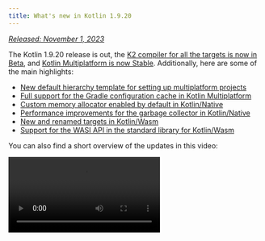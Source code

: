 ```yaml
---
title: What's new in Kotlin 1.9.20
---
```



_[Released: November 1, 2023](releases.md#release-details)_

The Kotlin 1.9.20 release is out, the [K2 compiler for all the targets is now in Beta](#new-kotlin-k2-compiler-updates),
and [Kotlin Multiplatform is now Stable](#kotlin-multiplatform-is-stable). Additionally, here are some of the main highlights:

* [New default hierarchy template for setting up multiplatform projects](#template-for-configuring-multiplatform-projects)
* [Full support for the Gradle configuration cache in Kotlin Multiplatform](#full-support-for-the-gradle-configuration-cache-in-kotlin-multiplatform)
* [Custom memory allocator enabled by default in Kotlin/Native](#custom-memory-allocator-enabled-by-default)
* [Performance improvements for the garbage collector in Kotlin/Native](#performance-improvements-for-the-garbage-collector)
* [New and renamed targets in Kotlin/Wasm](#new-wasm-wasi-target-and-the-renaming-of-the-wasm-target-to-wasm-js)
* [Support for the WASI API in the standard library for Kotlin/Wasm](#support-for-the-wasi-api-in-the-standard-library)

You can also find a short overview of the updates in this video:

<video src="https://www.youtube.com/v/Ol_96CHKqg8" title="What's new in Kotlin 1.9.20"/>

## IDE support

The Kotlin plugins that support 1.9.20 are available for:

| IDE            | Supported versions                     |
|----------------|----------------------------------------|
| IntelliJ IDEA  | 2023.1.x, 2023.2.x, 2023.x             |
| Android Studio | Hedgehog (2023.1.1), Iguana (2023.2.1) |

:::tip
Starting from IntelliJ IDEA 2023.3.x and Android Studio Iguana (2023.2.1) Canary 15, the Kotlin plugin is automatically
included and updated. All you need to do is update the Kotlin version in your projects.

:::


## New Kotlin K2 compiler updates

The Kotlin team at JetBrains is continuing to stabilize the new K2 compiler, which will bring major performance improvements,
speed up new language feature development, unify all the platforms that Kotlin supports, and provide a better architecture for
multiplatform projects.

K2 is currently in **Beta** for all targets. [Read more in the release blog post](https://blog.jetbrains.com/kotlin/2023/11/kotlin-1-9-20-released/)

### Support for Kotlin/Wasm

Since this release, the Kotlin/Wasm supports the new K2 compiler.
[Learn how to enable it in your project](#how-to-enable-the-kotlin-k2-compiler).

### Preview kapt compiler plugin with K2

:::tip
Support for K2 in the kapt compiler plugin is [Experimental](components-stability.md).
Opt-in is required (see details below), and you should use it only for evaluation purposes.

:::


In 1.9.20, you can try using the [kapt compiler plugin](kapt.md) with the K2 compiler.
To use the K2 compiler in your project, add the following options to your `gradle.properties` file:

```text
kotlin.experimental.tryK2=true
kapt.use.k2=true
```

Alternatively, you can enable K2 for kapt by completing the following steps:
1. In your `build.gradle.kts` file, [set the language version](gradle-compiler-options.md#example-of-setting-languageversion) to `2.0`.
2. In your `gradle.properties` file, add `kapt.use.k2=true`.

If you encounter any issues when using kapt with the K2 compiler, please report them to our
[issue tracker](http://kotl.in/issue).

### How to enable the Kotlin K2 compiler

#### Enable K2 in Gradle

To enable and test the Kotlin K2 compiler, use the new language version with the following compiler option:

```bash
-language-version 2.0
```

You can specify it in your `build.gradle.kts` file:

```kotlin
kotlin {
    sourceSets.all {
        languageSettings {
            languageVersion = "2.0"
        }
    }
}
```

#### Enable K2 in Maven

To enable and test the Kotlin K2 compiler, update the `<project/>` section of your `pom.xml` file:

```xml
<properties>
    <kotlin.compiler.languageVersion>2.0</kotlin.compiler.languageVersion>
</properties>
```

#### Enable K2 in IntelliJ IDEA

To enable and test the Kotlin K2 compiler in IntelliJ IDEA, go to **Settings** | **Build, Execution, Deployment** |
**Compiler** | **Kotlin Compiler** and update the **Language Version** field to `2.0 (experimental)`.

### Leave your feedback on the new K2 compiler

We would appreciate any feedback you may have!

* Provide your feedback directly to K2 developers on Kotlin
  Slack – [get an invite](https://surveys.jetbrains.com/s3/kotlin-slack-sign-up?_gl=1*ju6cbn*_ga*MTA3MTk5NDkzMC4xNjQ2MDY3MDU4*_ga_9J976DJZ68*MTY1ODMzNzA3OS4xMDAuMS4xNjU4MzQwODEwLjYw)
  and join the [#k2-early-adopters](https://kotlinlang.slack.com/archives/C03PK0PE257) channel.
* Report any problems you faced with the new K2 compiler
  on [our issue tracker](https://kotl.in/issue).
* [Enable the Send usage statistics option](https://www.jetbrains.com/help/idea/settings-usage-statistics.html) to
  allow JetBrains to collect anonymous data about K2 usage.

## Kotlin/JVM

Starting with version 1.9.20, the compiler can generate classes containing Java 21 bytecode.

## Kotlin/Native

Kotlin 1.9.20 includes a Stable memory manager with the new memory allocator enabled by default, performance improvements for the garbage collector, and other updates:

* [Custom memory allocator enabled by default](#custom-memory-allocator-enabled-by-default)
* [Performance improvements for the garbage collector](#performance-improvements-for-the-garbage-collector)
* [Incremental compilation of `klib` artifacts](#incremental-compilation-of-klib-artifacts)
* [Managing library linkage issues](#managing-library-linkage-issues)
* [Companion object initialization on class constructor calls](#companion-object-initialization-on-class-constructor-calls)
* [Opt-in requirement for all cinterop declarations](#opt-in-requirement-for-all-cinterop-declarations)
* [Custom message for linker errors](#custom-message-for-linker-errors)
* [Removal of the legacy memory manager](#removal-of-the-legacy-memory-manager)
* [Change to our target tiers policy](#change-to-our-target-tiers-policy)

### Custom memory allocator enabled by default

Kotlin 1.9.20 comes with the new memory allocator enabled by default. It's designed to replace the previous default allocator,
`mimaloc`, to make garbage collection more efficient and improve the runtime performance of the [Kotlin/Native memory manager](native-memory-manager.md).

The new custom allocator divides system memory into pages, allowing independent sweeping in consecutive order.
Each allocation becomes a memory block within a page, and the page keeps track of block sizes.
Different page types are optimized for various allocation sizes.
The consecutive arrangement of memory blocks ensures efficient iteration through all allocated blocks.

When a thread allocates memory, it searches for a suitable page based on the allocation size.
Threads maintain a set of pages for different size categories.
Typically, the current page for a given size can accommodate the allocation.
If not, the thread requests a different page from the shared allocation space.
This page may already be available, require sweeping, or have to be created first.

The new allocator allows for multiple independent allocation spaces simultaneously,
which will enable the Kotlin team to experiment with different page layouts to improve performance even further.

#### How to enable the custom memory allocator

Starting with Kotlin 1.9.20, the new memory allocator is the default. No additional setup is required.

If you experience high memory consumption, you can switch back to `mimaloc` or the system allocator with `-Xallocator=mimalloc`
or `-Xallocator=std` in your Gradle build script. Please report such issues in [YouTrack](https://kotl.in/issue) to help
us improve the new memory allocator.

For the technical details of the new allocator's design, see this [README](https://github.com/JetBrains/kotlin/blob/master/kotlin-native/runtime/src/alloc/custom/README.md).

### Performance improvements for the garbage collector

The Kotlin team continues to improve the performance and stability of the new Kotlin/Native memory manager.
This release brings a number of significant changes to the garbage collector (GC), including the following 1.9.20 highlights:

* [](#full-parallel-mark-to-reduce-the-pause-time-for-the-gc)
* [](#tracking-memory-in-big-chunks-to-improve-the-allocation-performance)

#### Full parallel mark to reduce the pause time for the GC

Previously, the default garbage collector performed only a partial parallel mark. When the mutator thread was paused,
it would mark the GC's start from its own roots, like thread–local variables and the call stack.
Meanwhile, a separate GC thread was responsible for marking the start from global roots, as well as the roots of all mutators
that were actively running the native code and therefore not paused.

This approach worked well in cases where there were a limited number of global objects and the mutator threads spent
a considerable amount of time in a runnable state executing Kotlin code. However, this is not the case for typical iOS applications.

Now the GC uses a full parallel mark that combines paused mutators, the GC thread, and optional marker threads to process
the mark queue. By default, the marking process is performed by:

* Paused mutators. Instead of processing their own roots and then being idle while not actively executing code, they contribute
to the whole marking process.
* The GC thread. This ensures that at least one thread will perform marking.

This new approach makes the marking process more efficient, reducing the pause time of the GC.

#### Tracking memory in big chunks to improve the allocation performance

Previously, the GC scheduler tracked the allocation of each object individually. However, neither the new default custom
allocator nor the `mimalloc` memory allocator allocates separate storage for each object; they allocate large areas for several objects at once.

In Kotlin 1.9.20, the GC tracks areas instead of individual objects. This speeds up the allocation of small objects by reducing
the number of tasks performed on each allocation and, therefore, helps to minimize the garbage collector's memory usage.

### Incremental compilation of klib artifacts

:::tip
This feature is [Experimental](components-stability.md#stability-levels-explained).
It may be dropped or changed at any time. Opt-in is required (see details below).
Use it only for evaluation purposes. We would appreciate your feedback on it in [YouTrack](https://kotl.in/issue).

:::


Kotlin 1.9.20 introduces a new compilation time optimization for Kotlin/Native.
The compilation of `klib` artifacts into native code is now partially incremental.

When compiling Kotlin source code into native binary in debug mode, the compilation goes through two stages:

1. Source code is compiled into `klib` artifacts.
2. `klib` artifacts, along with dependencies, are compiled into a binary.

To optimize the compilation time in the second stage, the team has already implemented compiler caches for dependencies.
They are compiled into native code only once, and the result is reused every time a binary is compiled.
But `klib` artifacts built from project sources were always fully recompiled into native code at every project change.

With the new incremental compilation, if the project module change causes only a partial recompilation of source code into
`klib` artifacts, just a part of the `klib` is further recompiled into a binary.

To enable incremental compilation, add the following option to your `gradle.properties` file:

```none
kotlin.incremental.native=true
```

If you face any issues, report such cases to [YouTrack](https://kotl.in/issue).

### Managing library linkage issues

This release improves the way the Kotlin/Native compiler handles linkage issues in Kotlin libraries. Error messages now 
include more readable declarations as they use signature names instead of hashes, helping you find and fix the issue more
easily. Here's an example:

```text
No function found for symbol 'org.samples/MyClass.removedFunction|removedFunction(kotlin.Int;kotlin.String){}[0]'
```
The Kotlin/Native compiler detects linkage issues between third-party Kotlin libraries and reports errors at runtime. 
You might face such issues if the author of one third-party Kotlin library makes an incompatible change in experimental 
APIs that another third-party Kotlin library consumes.

Starting with Kotlin 1.9.20, the compiler detects linkage issues in silent mode by default. You can adjust this 
setting in your projects:

* If you want to record these issues in your compilation logs, enable warnings with the `-Xpartial-linkage-loglevel=WARNING` compiler option.
* It's also possible to raise the severity of reported warnings to compilation errors with `-Xpartial-linkage-loglevel=ERROR`. 
In this case, the compilation fails, and you get all the errors in the compilation log. Use this option to examine the linkage issues more closely.

```kotlin
// An example of passing compiler options in a Gradle build file:
kotlin {
    macosX64("native") {
        binaries.executable()

        compilations.configureEach {
            compilerOptions.configure {
                // To report linkage issues as warnings:
                freeCompilerArgs.add("-Xpartial-linkage-loglevel=WARNING")

                // To raise linkage warnings to errors:
                freeCompilerArgs.add("-Xpartial-linkage-loglevel=ERROR")
            }
        }
    }
}
```

If you face unexpected problems with this feature, you can always opt out with the
`-Xpartial-linkage=disable` compiler option. Don't hesitate to report such cases to [our issue
tracker](https://kotl.in/issue).

### Companion object initialization on class constructor calls

Starting with Kotlin 1.9.20, the Kotlin/Native backend calls static initializers for companion objects in class constructors:

```kotlin
class Greeting {
    companion object {
        init {
            print("Hello, Kotlin!") 
        }
    }
}

fun main() {
    val start = Greeting() // Prints "Hello, Kotlin!"
}
```

The behavior is now unified with Kotlin/JVM, where a companion object is initialized when the corresponding class matching
the semantics of a Java static initializer is loaded (resolved).

Now that the implementation of this feature is more consistent between platforms, it's easier to share code in Kotlin 
Multiplatform projects.

### Opt-in requirement for all cinterop declarations

Starting with Kotlin 1.9.20, all Kotlin declarations generated by the `cinterop` tool from C and Objective-C libraries, like 
libcurl and libxml, are marked with `@ExperimentalForeignApi`. If the opt-in annotation is missing, your code won't compile.

This requirement reflects the [Experimental](components-stability.md#stability-levels-explained) status of the import of C
and Objective-C libraries. We recommend that you confine its use to specific areas in your projects. This will make 
your migration easier once we begin stabilizing the import.

:::tip
As for native platform libraries shipped with Kotlin/Native (like Foundation, UIKit, and POSIX),  only some of their 
APIs need an opt-in with `@ExperimentalForeignApi`. In such cases, you get a warning with an opt-in requirement.

:::


### Custom message for linker errors

If you're a library author, you can now help your users resolve linker errors with custom messages.

If your Kotlin library depends on C or Objective-C libraries, for example, using the [CocoaPods integration](native-cocoapods.md),
its users need to have these dependent libraries locally on the machine or configure them explicitly in the project build script.
If this was not the case, users used to get a confusing "Framework not found" message.

You can now provide a specific instruction or a link in the compilation failure message. To do that, pass the `-Xuser-setup-hint`
compiler option to `cinterop` or add a `userSetupHint=message` property to your `.def` file.

### Removal of the legacy memory manager

The [new memory manager](native-memory-manager.md) was introduced in Kotlin 1.6.20 and became the default in 1.7.20. 
Since then, it has been receiving further updates and performance improvements and has become Stable.

The time has come to complete the deprecation cycle and remove the legacy memory manager. If you're still using it, remove 
the `kotlin.native.binary.memoryModel=strict` option from your `gradle.properties` and follow our [Migration guide](native-migration-guide.md)
to make the necessary changes.

###  Change to our target tiers policy

We've decided to upgrade the requirements for [tier 1 support](native-target-support.md#tier-1). The Kotlin team is now 
committed to providing source and binary compatibility between compiler releases for targets eligible for tier 1. They 
must also be regularly tested with CI tools to be able to compile and run. Currently, tier 1 includes the following targets 
for macOS hosts:

* `macosX64`
* `macosArm64`
* `iosSimulatorArm64`
* `iosX64`

In Kotlin 1.9.20, we've also removed a number of previously deprecated targets, namely:

* `iosArm32`
* `watchosX86`
* `wasm32`
* `mingwX86`
* `linuxMips32`
* `linuxMipsel32`

See the full list of currently [supported targets](native-target-support.md).

## Kotlin Multiplatform

Kotlin 1.9.20 focuses on the stabilization of Kotlin Multiplatform and makes new steps in improving developer experience
with the new project wizards and other notable features:

* [Kotlin Multiplatform is Stable](#kotlin-multiplatform-is-stable)
* [Template for configuring multiplatform projects](#template-for-configuring-multiplatform-projects)
* [New project wizard](#new-project-wizard)
* [Full support for the Gradle Configuration cache](#full-support-for-the-gradle-configuration-cache-in-kotlin-multiplatform)
* [Easier configuration of new standard library versions in Gradle](#easier-configuration-of-new-standard-library-versions-in-gradle)
* [Default support for third-party cinterop libraries](#default-support-for-third-party-cinterop-libraries)
* [Support for Kotlin/Native compilation caches in Compose Multiplatform projects](#support-for-kotlin-native-compilation-caches-in-compose-multiplatform-projects)
* [Compatibility guidelines](#compatibility-guidelines)

### Kotlin Multiplatform is Stable

The 1.9.20 release marks an important milestone in the evolution of Kotlin: [Kotlin Multiplatform](multiplatform-intro.md) has finally
become Stable. This means that the technology is safe to use in your projects and 100% ready for production. It also
means that further development of Kotlin Multiplatform will continue according to our strict [backward compatibility rules](https://kotlinfoundation.org/language-committee-guidelines/).

Please note that some advanced features of Kotlin Multiplatform are still evolving. When using them, you'll receive a warning that describes
the current stability status of the feature you're using. Before using any experimental functionality in IntelliJ IDEA,  
you'll need to enable it explicitly in **Settings** | **Advanced Settings** | **Kotlin** | **Experimental Multiplatform**.

* Visit the [Kotlin blog](https://blog.jetbrains.com/kotlin/2023/11/kotlin-multiplatform-stable/) to learn more about the Kotlin Multiplatform stabilization and future plans.
* Check out the [Multiplatform compatibility guide](multiplatform-compatibility-guide.md) to see what significant changes were made on the way to stabilization.
* Read about the [mechanism of expected and actual declarations](multiplatform-expect-actual.md), an important part of Kotlin Multiplatform that was also partially stabilized in this release.

### Template for configuring multiplatform projects

Starting with Kotlin 1.9.20, the Kotlin Gradle plugin automatically creates shared source sets for popular multiplatform scenarios.
If your project setup is one of them, you don't need to configure the source set hierarchy manually.
Just explicitly specify the targets necessary for your project.

Setup is now easier thanks to the default hierarchy template, a new feature of the Kotlin Gradle plugin.
It's a predefined template of a source set hierarchy built into the plugin.
It includes intermediate source sets that Kotlin automatically creates for the targets you declared.
[See the full template](#see-the-full-hierarchy-template).

#### Create your project easier

Consider a multiplatform project that targets both Android and iPhone devices and is developed on an Apple silicon MacBook.
Compare how this project is set up between different versions of Kotlin:

<table>
   <tr>
       <td>
   Kotlin 1.9.0 and earlier (a standard setup)
   </td>
       <td>
   Kotlin 1.9.20
   </td>
   </tr>
   <tr>
<td>
   ```kotlin
kotlin {
    androidTarget()
    iosArm64()
    iosSimulatorArm64()

    sourceSets {
        val commonMain by getting

        val iosMain by creating {
            dependsOn(commonMain)
        }

        val iosArm64Main by getting {
            dependsOn(iosMain)
        }

        val iosSimulatorArm64Main by getting {
            dependsOn(iosMain)
        }
    }
}
```
   </td>
<td>
   ```kotlin
kotlin {
    androidTarget()
    iosArm64()
    iosSimulatorArm64()

    // The iosMain source set is created automatically
}
```
   </td>
</tr>
</table>

Notice how the use of the default hierarchy template considerably reduces the amount of boilerplate code needed to set
up your project.

When you declare the `androidTarget`, `iosArm64`, and `iosSimulatorArm64` targets in your code, the Kotlin Gradle plugin finds
suitable shared source sets from the template and creates them for you. The resulting hierarchy looks like this:

<img src="/img/default-hierarchy-example.svg" alt="An example of the default target hierarchy in use" style={{verticalAlign: 'middle'}}/>{thumbnail="true" width="350" thumbnail-same-file="true"}

Green source sets are actually created and included in the project, while gray ones from the default template are ignored.

#### Use completion for source sets

To make it easier to work with the created project structure, IntelliJ IDEA now provides completion for source sets created with the default hierarchy template:

<img src="multiplatform-hierarchy-completion.animated.gif" alt="IDE completion for source set names" width="350" preview-src="multiplatform-hierarchy-completion.png" style={{verticalAlign: 'middle'}}/>

Kotlin also warns you if you attempt to access a source set that doesn't exist because you haven't declared the respective target.
In the example below, there is no JVM target (only `androidTarget`, which is not the same). But let's try to use the `jvmMain` source set
and see what happens:

```kotlin
kotlin {
    androidTarget()
    iosArm64()
    iosSimulatorArm64()

    sourceSets {
        jvmMain {
        }
    }
}
```

In this case, Kotlin reports a warning in the build log:

```none
w: Accessed 'source set jvmMain' without registering the jvm target:
  kotlin {
      jvm() /* <- register the 'jvm' target */

      sourceSets.jvmMain.dependencies {

      }
  }
```

#### Set up the target hierarchy

Starting with Kotlin 1.9.20, the default hierarchy template is automatically enabled. In most cases, no additional setup is required.

However, if you're migrating existing projects created before 1.9.20, you might encounter a warning if you had previously
introduced intermediate sources manually with  `dependsOn()` calls. To solve this issue, do the following:

* If your intermediate source sets are currently covered by the default hierarchy template, remove all manual `dependsOn()`
  calls and source sets created with `by creating` constructions.

  To check the list of all default source sets, see the [full hierarchy template](#see-the-full-hierarchy-template).

* If you want to have additional source sets that the default hierarchy template doesn't provide, for example, one that
  shares code between a macOS and a JVM target, adjust the hierarchy by reapplying the template explicitly with `applyDefaultHierarchyTemplate()`
  and configuring additional source sets manually as usual with `dependsOn()`:

  ```kotlin
  kotlin {
      jvm()
      macosArm64()
      iosArm64()
      iosSimulatorArm64()

      // Apply the default hierarchy explicitly. It'll create, for example, the iosMain source set:
      applyDefaultHierarchyTemplate()

      sourceSets {
          // Create an additional jvmAndMacos source set
          val jvmAndMacos by creating {
              dependsOn(commonMain.get())
          }

          macosArm64Main.get().dependsOn(jvmAndMacos)
          jvmMain.get().dependsOn(jvmAndMacos)
      }
  }
  ```

* If there are already source sets in your project that have the exact same names as those generated by the template
  but that are shared among different sets of targets, there's currently no way to modify the default `dependsOn` relations between
  the template's source sets.

  One option you have here is to find different source sets for your purposes, either in the default hierarchy template
  or ones that have been manually created. Another is to opt out of the template completely.

  To opt out, add `kotlin.mpp.applyDefaultHierarchyTemplate=false` to your `gradle.properties` and configure all other
  source sets manually.

  We're currently working on an API for creating your own hierarchy templates to simplify the setup process in such cases.

#### See the full hierarchy template {initial-collapse-state="collapsed" collapsible="true"}

When you declare the targets to which your project compiles,
the plugin picks the shared source sets from the template accordingly and creates them in your project.

<img src="/img/full-template-hierarchy.svg" alt="Default hierarchy template" style={{verticalAlign: 'middle'}}/>

:::tip
This example only shows the production part of the project, omitting the `Main` suffix
(for example, using `common` instead of `commonMain`). However, everything is the same for `*Test` sources as well.

:::


### New project wizard

The JetBrains team is introducing a new way of creating cross–platform projects – the [Kotlin Multiplatform web wizard](https://kmp.jetbrains.com).

This first implementation of the new Kotlin Multiplatform wizard covers the most popular Kotlin Multiplatform
use cases. It incorporates all the feedback about previous project templates and makes the architecture as robust and
reliable as possible.

The new wizard has a distributed architecture that allows us to have a unified backend and
different frontends, with the web version being the first step. We're considering both implementing an IDE version and
creating a command-line tool in the future. On the web, you always get the latest version of the wizard, while
in IDEs you'll need to wait for the next release.

With the new wizard, project setup is easier than ever. You can tailor your projects to your needs by
choosing the target platforms for mobile, server, and desktop development. We also plan to add web development in future releases.

<img src="multiplatform-web-wizard.png" alt="Multiplatform web wizard" width="400" style={{verticalAlign: 'middle'}}/>

The new project wizard is now the preferred way to create cross–platform projects with Kotlin. Since 1.9.20, the Kotlin
plugin no longer provides a **Kotlin Multiplatform** project wizard in IntelliJ IDEA.

The new wizard will guide you easily through the initial setup, making the onboarding process much smoother.
If you encounter any issues, please report them to [YouTrack](https://kotl.in/issue) to help us improve your experience
with the wizard.

<a href="https://kmp.jetbrains.com">
   <img src="multiplatform-create-project-button.png" alt="Create a project"  style={{verticalAlign: 'middle'}}/>
</a>

### Full support for the Gradle configuration cache in Kotlin Multiplatform

Previously, we introduced a [preview](whatsnew19.md#preview-of-the-gradle-configuration-cache) of the Gradle configuration
cache, which was available for Kotlin multiplatform libraries. With 1.9.20, the Kotlin Multiplatform plugin takes a step further.

It now supports the Gradle configuration cache in the [Kotlin CocoaPods Gradle plugin](native-cocoapods-dsl-reference.md),
as well as in the integration tasks that are necessary for Xcode builds, like `embedAndSignAppleFrameworkForXcode`.

Now all multiplatform projects can take advantage of the improved build time.
The Gradle configuration cache speeds up the build process by reusing the results of the configuration phase for subsequent builds.
For more details and setup instructions, see the [Gradle documentation](https://docs.gradle.org/current/userguide/configuration_cache.html#config_cache:usage).

### Easier configuration of new standard library versions in Gradle

When you create a multiplatform project, a dependency for the standard library (`stdlib`) is added automatically to each
source set. This is the easiest way to get started with your multiplatform projects.

Previously, if you wanted to configure a dependency on the standard library manually, you needed to configure it for
each source set individually. From `kotlin-stdlib:1.9.20` onward, you only need to configure the dependency **once** in
the `commonMain` root source set:

<table>
   <tr>
       <td>
   Standard library version 1.9.10 and earlier
   </td>
       <td>
   Standard library version 1.9.20
   </td>
   </tr>
   <tr>
<td>
   ```kotlin
kotlin {
    sourceSets {
        // For the common source set
        val commonMain by getting {
            dependencies {
                implementation("org.jetbrains.kotlin:kotlin-stdlib-common:1.9.10")
            }
        }

        // For the JVM source set
        val jvmMain by getting {
            dependencies {
                implementation("org.jetbrains.kotlin:kotlin-stdlib:1.9.10")
            }
        }

        // For the JS source set
        val jsMain by getting {
            dependencies {
                implementation("org.jetbrains.kotlin:kotlin-stdlib-js:1.9.10")
            }
        }
    }
}
```
   </td>
<td>
   ```kotlin
kotlin {
    sourceSets {
        commonMain {
            dependencies {
                implementation("org.jetbrains.kotlin:kotlin-stdlib:1.9.20")
            }
        }
    }
}
```
   </td>
</tr>
</table>

This change was made possible by including new information in the Gradle metadata of the standard library. This allows
Gradle to automatically resolve the correct standard library artifacts for the other source sets.

### Default support for third-party cinterop libraries

Kotlin 1.9.20 adds default support (rather than support by opt-in) for all cinterop dependencies in projects that have 
the [Kotlin CocoaPods Gradle](native-cocoapods.md) plugin applied.

This means you can now share more native code without being limited by platform–specific dependencies. For example, you can add
[dependencies on Pod libraries](native-cocoapods-libraries.md) to the `iosMain` shared source set.

Previously, this only worked with [platform-specific libraries](native-platform-libs.md) shipped with a Kotlin/Native
distribution (like Foundation, UIKit, and POSIX). All third-party Pod libraries are now available in shared source sets by
default. You no longer need to specify a separate Gradle property to support them.

### Support for Kotlin/Native compilation caches in Compose Multiplatform projects

This release resolves a compatibility issue with the Compose Multiplatform compiler plugin, which mostly affected
Compose Multiplatform projects for iOS.

To work around this issue, you had to disable caching by using the `kotlin.native.cacheKind=none` Gradle property. However, this
workaround came at a performance cost: It slowed down compilation time as caching didn't work in the Kotlin/Native compiler.

Now that the issue is fixed, you can remove `kotlin.native.cacheKind=none` from your `gradle.properties` file and enjoy
the improved compilation times in your Compose Multiplatform projects.

For more tips on improving compilation times, see the [Kotlin/Native documentation](native-improving-compilation-time.md).

### Compatibility guidelines

When configuring your projects, check the Kotlin Multiplatform Gradle plugin's compatibility with the available Gradle, Xcode,
and Android Gradle plugin (AGP) versions:

| Kotlin Multiplatform Gradle plugin | Gradle | Android Gradle plugin | Xcode |
|---------------------------|------|----|----|
| 1.9.20        | 7.5 and later | 7.4.2–8.2 | 15.0. See details below |

As of this release, the recommended version of Xcode is 15.0. Libraries delivered with Xcode 15.0 are fully supported, and
you can access them from anywhere in your Kotlin code.

However, XCode 14.3 should still work in the majority of cases. Keep in mind that if you use version 14.3 on your local
machine, libraries delivered with Xcode 15 will be visible but not accessible.

## Kotlin/Wasm

In 1.9.20, Kotlin Wasm reached the [Alpha level](components-stability.md) of stability.

* [Compatibility with Wasm GC phase 4 and final opcodes](#compatibility-with-wasm-gc-phase-4-and-final-opcodes)
* [New `wasm-wasi` target, and the renaming of the `wasm` target to `wasm-js`](#new-wasm-wasi-target-and-the-renaming-of-the-wasm-target-to-wasm-js)
* [Support for the WASI API in standard library](#support-for-the-wasi-api-in-the-standard-library)
* [Kotlin/Wasm API improvements](#kotlin-wasm-api-improvements)

:::tip
Kotlin Wasm is [Alpha](components-stability.md).
It is subject to change at any time. Use it only for evaluation purposes.

We would appreciate your feedback on it in [YouTrack](https://kotl.in/issue).

:::


### Compatibility with Wasm GC phase 4 and final opcodes

Wasm GC moves to the final phase and it requires updates of opcodes – constant numbers used in the binary representation.
Kotlin 1.9.20 supports the latest opcodes, so we strongly recommend that you update your Wasm projects to the latest version of Kotlin.
We also recommend using the latest versions of browsers with the Wasm environment:
* Version 119 or newer for Chrome and Chromium–based browsers.
* Version 119 or newer for Firefox. Note that in Firefox 119, you need to [turn on Wasm GC manually](wasm-troubleshooting.md).

### New wasm-wasi target, and the renaming of the wasm target to wasm-js

In this release, we're introducing a new target for Kotlin/Wasm – `wasm-wasi`. We're also renaming the `wasm` target to `wasm-js`.
In the Gradle DSL, these targets are available as `wasmWasi {}` and `wasmJs {}`, respectively.

To use these targets in your project, update the `build.gradle.kts` file:

```kotlin
kotlin {
    wasmWasi {
        // ...
    }
    wasmJs {
        // ...
    }
}
```

The previously introduced `wasm {}` block has been deprecated in favor of `wasmJs {}`.

To migrate your existing Kotlin/Wasm project, do the following:
* In the `build.gradle.kts` file, rename the `wasm {}` block to `wasmJs {}`.
* In your project structure, rename the `wasmMain` directory to `wasmJsMain`.

### Support for the WASI API in the standard library

In this release, we have included support for [WASI](https://github.com/WebAssembly/WASI), a system interface for the Wasm platform.
WASI support makes it easier for you to use Kotlin/Wasm outside of browsers, for example in server–side applications, by offering
a standardized set of APIs for accessing system resources. In addition, WASI provides capability–based security – another
layer of security when accessing external resources.

To run Kotlin/Wasm applications, you need a VM that supports Wasm Garbage Collection (GC), for example, Node.js or Deno.
Wasmtime, WasmEdge, and others are still working towards full Wasm GC support.

To import a WASI function, use the `@WasmImport` annotation:

```kotlin
import kotlin.wasm.WasmImport

@WasmImport("wasi_snapshot_preview1", "clock_time_get")
private external fun wasiRawClockTimeGet(clockId: Int, precision: Long, resultPtr: Int): Int
```

[You can find a full example in our GitHub repository](https://github.com/Kotlin/kotlin-wasm-examples/tree/main/wasi-example).

:::tip
It isn't possible to use [interoperability with JavaScript](wasm-js-interop.md), while targeting `wasmWasi`.

:::


### Kotlin/Wasm API improvements

This release delivers several quality-of-life improvements to the Kotlin/Wasm API.
For example, you're no longer required to return a value for DOM event listeners:

<table>
   <tr>
       <td>
   Before 1.9.20
   </td>
       <td>
   In 1.9.20
   </td>
   </tr>
   <tr>
<td>
   ```kotlin
fun main() {
    window.onload = {
        document.body?.sayHello()
        null
    }
}
```
   </td>
<td>
   ```kotlin
fun main() {
    window.onload = { document.body?.sayHello() }
}
```
   </td>
</tr>
</table>

## Gradle

Kotlin 1.9.20 is fully compatible with Gradle 6.8.3 through 8.1. You can also use Gradle versions up to the latest Gradle
release, but if you do, keep in mind that you might encounter deprecation warnings or some new Gradle features might not work.

This version brings the following changes:
* [Support for test fixtures to access internal declarations](#support-for-test-fixtures-to-access-internal-declarations)
* [New property to configure paths to Konan directories](#new-property-to-configure-paths-to-konan-directories)
* [New build report metrics for Kotlin/Native tasks](#new-build-report-metrics-for-kotlin-native-tasks)

### Support for test fixtures to access internal declarations

In Kotlin 1.9.20, if you use Gradle's `java-test-fixtures` plugin, then your [test fixtures](https://docs.gradle.org/current/userguide/java_testing.html#sec:java_test_fixtures)
now have access to `internal` declarations within main source set classes. In addition, any test sources can also see any
`internal` declarations within test fixtures classes.

### New property to configure paths to Konan directories

In Kotlin 1.9.20, the `kotlin.data.dir` Gradle property is available to customize your path to the `~/.konan` directory 
so that you don't have to configure it through the environment variable `KONAN_DATA_DIR`.

Alternatively, you can use the `-Xkonan-data-dir` compiler option to configure your custom path to the `~/.konan` directory via 
the `cinterop` and  `konanc` tools.

### New build report metrics for Kotlin/Native tasks

In Kotlin 1.9.20, Gradle build reports now include metrics for Kotlin/Native tasks. Here is an example of a build report
containing these metrics:

```none
Total time for Kotlin tasks: 20.81 s (93.1 % of all tasks time)
Time   |% of Kotlin time|Task                            
15.24 s|73.2 %          |:compileCommonMainKotlinMetadata
5.57 s |26.8 %          |:compileNativeMainKotlinMetadata

Task ':compileCommonMainKotlinMetadata' finished in 15.24 s
Task info:
  Kotlin language version: 2.0
Time metrics:
  Total Gradle task time: 15.24 s
  Spent time before task action: 0.16 s
  Task action before worker execution: 0.21 s
  Run native in process: 2.70 s
    Run entry point: 2.64 s
Size metrics:
  Start time of task action: 2023-07-27T11:04:17

Task ':compileNativeMainKotlinMetadata' finished in 5.57 s
Task info:
  Kotlin language version: 2.0
Time metrics:
  Total Gradle task time: 5.57 s
  Spent time before task action: 0.04 s
  Task action before worker execution: 0.02 s
  Run native in process: 1.48 s
    Run entry point: 1.47 s
Size metrics:
  Start time of task action: 2023-07-27T11:04:32
```

In addition, the `kotlin.experimental.tryK2` build report now includes any Kotlin/Native tasks that were compiled and lists
the language version used:

```none
##### 'kotlin.experimental.tryK2' results #####
:lib:compileCommonMainKotlinMetadata: 2.0 language version
:lib:compileKotlinJvm: 2.0 language version
:lib:compileKotlinIosArm64: 2.0 language version
:lib:compileKotlinIosSimulatorArm64: 2.0 language version
:lib:compileKotlinLinuxX64: 2.0 language version
:lib:compileTestKotlinJvm: 2.0 language version
:lib:compileTestKotlinIosSimulatorArm64: 2.0 language version
:lib:compileTestKotlinLinuxX64: 2.0 language version
##### 100% (8/8) tasks have been compiled with Kotlin 2.0 #####
```

:::tip
If you use Gradle 8.0, you might come across some problems with build reports, especially when Gradle configuration
caching is enabled. This is a known issue, which is fixed in Gradle 8.1 and later.

:::


## Standard library

In Kotlin 1.9.20, the [Kotlin/Native standard library becomes Stable](#the-kotlin-native-standard-library-becomes-stable),
and there are some new features:
* [Replacement of the Enum class values generic function](#replacement-of-the-enum-class-values-generic-function)
* [Improved performance of HashMap operations in Kotlin/JS](#improved-performance-of-hashmap-operations-in-kotlin-js)

### Replacement of the Enum class values generic function

:::tip
This feature is [Experimental](components-stability.md#stability-levels-explained). It may be dropped or changed at any time.
Opt-in is required (see details below). Use it only for evaluation purposes. We would appreciate your feedback on it in [YouTrack](https://kotl.in/issue).

:::


In Kotlin 1.9.0, the `entries` property for enum classes became Stable. The `entries` property is a modern and performant
replacement for the synthetic `values()` function. As part of Kotlin 1.9.20, there is a replacement for the generic 
`enumValues<T>()` function: `enumEntries<T>()`.

:::tip
The `enumValues<T>()` function is still supported, but we recommend that you use the `enumEntries<T>()` function instead
because it has less performance impact. Every time you call `enumValues<T>()`, a new array is created, whereas whenever
you call `enumEntries<T>()`, the same list is returned each time, which is far more efficient.

:::


For example:

```kotlin
enum class RGB { RED, GREEN, BLUE }

@OptIn(ExperimentalStdlibApi::class)
inline fun <reified T : Enum<T>> printAllValues() {
    print(enumEntries<T>().joinToString { it.name })
}

printAllValues<RGB>()
// RED, GREEN, BLUE
```

#### How to enable the enumEntries function

To try this feature, opt in with `@OptIn(ExperimentalStdlibApi)` and use language version 1.9 or later. If you use 
the latest version of the Kotlin Gradle plugin, you don't need to specify the language version to test the feature.

### The Kotlin/Native standard library becomes Stable

In Kotlin 1.9.0, we [explained](whatsnew19.md#the-kotlin-native-standard-library-s-journey-towards-stabilization) the 
actions we've taken to bring the Kotlin/Native standard library closer to our goal of stabilization. In Kotlin 1.9.20, 
we finally conclude this work and make the Kotlin/Native standard library Stable. Here are some highlights from this release:

* The [`Vector128`](https://kotlinlang.org/api/latest/jvm/stdlib/kotlinx.cinterop/-vector128/) class was moved from the  `kotlin.native` package to the `kotlinx.cinterop` package.
* The opt-in requirement level for `ExperimentalNativeApi` and `NativeRuntimeApi` annotations, which were introduced as part of Kotlin 1.9.0, has been raised from `WARNING` to `ERROR`.
* Kotlin/Native collections now detect concurrent modifications, for example, in the [`ArrayList`](https://kotlinlang.org/api/latest/jvm/stdlib/kotlin.collections/-array-list/) and [`HashMap`](https://kotlinlang.org/api/latest/jvm/stdlib/kotlin.collections/-hash-map/) collections.
* The [`printStackTrace()`](https://kotlinlang.org/api/latest/jvm/stdlib/kotlin/-throwable/print-stack-trace.html) function from the `Throwable` class now prints to `STDERR` instead of `STDOUT`.
:::tip
   The output format of `printStackTrace()` isn't Stable and is subject to change.

:::
  

#### Improvements to the Atomics API

In Kotlin 1.9.0, we said that the Atomics API would be ready to become Stable when the Kotlin/Native standard library becomes
Stable. Kotlin 1.9.20 includes the following additional changes:

* Experimental `AtomicIntArray`, `AtomicLongArray`, and `AtomicArray<T>` classes are introduced. These new classes are 
designed specifically to be consistent with Java's atomic arrays so that in the future, they can be included in the common standard library.
:::tip
   The `AtomicIntArray`, `AtomicLongArray`, and `AtomicArray<T>` classes are
   [Experimental](components-stability.md#stability-levels-explained). They may be dropped or changed at any time. To 
   try them, opt in with `@OptIn(ExperimentalStdlibApi)`. Use them only for evaluation purposes. We would
   appreciate your feedback in [YouTrack](https://kotl.in/issue).

:::
  
* In the `kotlin.native.concurrent` package, the Atomics API that was deprecated in Kotlin 1.9.0 with deprecation level `WARNING` has had its deprecation level raised to `ERROR`.
* In the `kotlin.concurrent` package, member functions of the [`AtomicInt`](https://kotlinlang.org/api/latest/jvm/stdlib/kotlin.concurrent/-atomic-int/index.html) and [`AtomicLong`](https://kotlinlang.org/api/latest/jvm/stdlib/kotlin.concurrent/-atomic-long/index.html) classes that had deprecation level: `ERROR`, have been removed.
* All [member functions](https://kotlinlang.org/api/latest/jvm/stdlib/kotlin.concurrent/-atomic-reference/#functions) of the `AtomicReference` class now use atomic intrinsic functions.

For more information on all of the changes in Kotlin 1.9.20, see our [YouTrack ticket](https://youtrack.jetbrains.com/issue/KT-61028/Behavioural-changes-to-the-Native-stdlib-API).

### Improved performance of HashMap operations in Kotlin/JS

Kotlin 1.9.20 improves the performance of `HashMap` operations and reduces their memory footprint in Kotlin/JS. Internally,
Kotlin/JS has changed its internal implementation to open addressing. This means that you should see performance improvements when you:
* Insert new elements into a `HashMap`.
* Search for existing elements in a `HashMap`.
* Iterate through keys or values in a `HashMap`.

## Documentation updates

The Kotlin documentation has received some notable changes:
* The [JVM Metadata](https://kotlinlang.org/api/kotlinx-metadata-jvm/) API reference – Explore how you can parse metadata with Kotlin/JVM.
* [Time measurement guide](time-measurement.md) – Learn how to calculate and measure time in Kotlin.
* Improved Collections chapter in the [tour of Kotlin](kotlin-tour-welcome.md) – Learn the fundamentals of the Kotlin programming language with chapters including both theory and practice.
* [Definitely non-nullable types](generics.md#definitely-non-nullable-types) – Learn about definitely non-nullable generic types.
* Improved [Arrays page](arrays.md) – Learn about arrays and when to use them.
* [Expected and actual declarations in Kotlin Multiplatform](multiplatform-expect-actual.md) – Learn about the Kotlin mechanism of expected and actual declarations in Kotlin Multiplatform.

## Install Kotlin 1.9.20

### Check the IDE version

[IntelliJ IDEA](https://www.jetbrains.com/idea/download/) 2023.1.x and 2023.2.x automatically suggest updating the Kotlin
plugin to version 1.9.20. IntelliJ IDEA 2023.3 will include the Kotlin 1.9.20 plugin.

Android Studio Hedgehog (231) and Iguana (232) will support Kotlin 1.9.20 in their upcoming releases.

The new command–line compiler is available for download on the [GitHub release page](https://github.com/JetBrains/kotlin/releases/tag/v1.9.20).

### Configure Gradle settings

To download Kotlin artifacts and dependencies, update your `settings.gradle(.kts)` file to use the Maven Central repository:

```kotlin
pluginManagement {
    repositories {
        mavenCentral()
        gradlePluginPortal()
    }
}
```
{validate="false"}

If the repository is not specified, Gradle uses the sunset JCenter repository, which could lead to issues with Kotlin artifacts.
